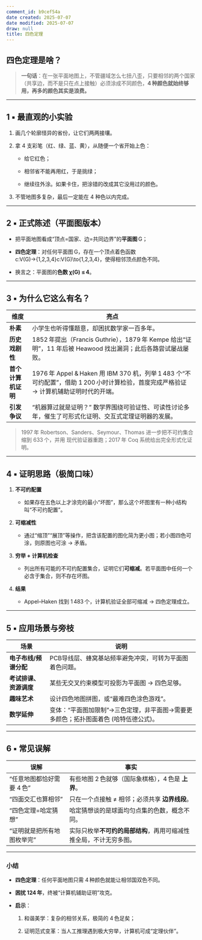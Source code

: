 ```yaml
---
comment_id: b9cef54a
date created: 2025-07-07
date modified: 2025-07-07
draw: null
title: 四色定理
---
```

## 四色定理是啥？

> **一句话**：在一张平面地图上，不管疆域怎么七扭八歪，只要相邻的两个国家（共享边，而不是只在点上接触）必须涂成不同颜色，**4 种颜色就始终够用，再多的颜色其实是浪费。**

---

## 1 ▪ 最直观的小实验

1. 画几个轮廓怪异的省份，让它们两两接壤。
    
2. 拿 4 支彩笔（红、绿、蓝、黄），从随便一个省开始上色：
    
    - 给它红色；
        
    - 相邻省不能再用红，于是挑绿；
        
    - 继续往外涂。如果卡住，把涂错的改成其它没用过的颜色。
        
3. 不管地图多复杂，最后一定能在 4 种色以内完成。
    

---

## 2 ▪ 正式陈述（平面图版本）

- 把平面地图看成“顶点=国家、边=共同边界”的**平面图** G；
    
- **四色定理**：对任何平面图 G，存在一个顶点着色函数 c:V(G)→{1,2,3,4}c:V(G)\to\{1,2,3,4\}，使得相邻顶点颜色不同。
    
- 换言之：平面图的**色数 χ(G) ≤ 4**。
    

---

## 3 ▪ 为什么它这么有名？

|维度|亮点|
|---|---|
|**朴素**|小学生也听得懂题意，却困扰数学家一百多年。|
|**历史戏剧性**|1852 年提出（Francis Guthrie），1879 年 Kempe 给出“证明”，11 年后被 Heawood 找出漏洞；此后各路尝试屡战屡败。|
|**首个计算机证明**|1976 年 Appel & Haken 用 IBM 370 机，列举 1 483 个“不可约配置”，借助 1 200 小时计算检验，首度完成严格验证 → 计算机辅助证明时代的开端。|
|**引发争议**|“机器算过就是证明？” 数学界围绕可验证性、可读性讨论多年，催生了可形式化证明、交互式定理证明器的发展。|

> 1997 年 Robertson、Sanders、Seymour、Thomas 进一步把不可约集合缩到 633 个，并用 现代验证器重跑；2017 年 Coq 系统给出完全形式化证明。

---

## 4 ▪ 证明思路（极简口味）

1. **不可约配置**
    
    - 如果存在五色以上才涂完的最小“坏图”，那么这个坏图里有一种小结构叫“不可约配置”。
        
2. **可缩减性**
    
    - 通过“缩顶”“展顶”等操作，把含该配置的图化简为更小图；若小图四色可涂，则原图也可涂 → 矛盾。
        
3. **穷举 + 计算机检查**
    
    - 列出所有可能的不可约配置集合，证明它们**可缩减**。若平面图中任何一个必含于集合，则不存在坏图。
        
4. **结果**
    
    - Appel–Haken 找到 1 483 个，计算机验证全部可缩减 → 四色定理成立。
        

---

## 5 ▪ 应用场景与旁枝

|场景|说明|
|---|---|
|**电子布线/频谱分配**|PCB导线层、蜂窝基站频率避免冲突，可转为平面图着色问题。|
|**考试排课、资源调度**|某些无交叉约束模型可投影为平面图 → 四色足够。|
|**趣味艺术**|设计四色地图拼图，或“最难四色涂色游戏”。|
|**数学延伸**|变体：“平面图加限制”→三色定理，非平面图→需要更多颜色；拓扑图面着色 (哈特伍德公式)。|

---

## 6 ▪ 常见误解

|误解|事实|
|---|---|
|“任意地图都恰好需要 4 色”|有些地图 2 色就够（国际象棋格），4 色是 **上界**。|
|“四面交汇也算相邻”|只在一个点接触 ≠ 相邻；必须共享 **边界线段**。|
|“四色定理=哈定猜想”|哈定猜想谈的是球面均匀点集的色数，概念不同。|
|“证明就是把所有地图枚举完”|实际只枚举**不可约的局部结构**，再用可缩减性推全局，不计无穷多图。|

---

### 小结

- **四色定理**：任何平面地图只需 4 种颜色就能让相邻国双色不同。
    
- **困扰 124 年**，终被“计算机辅助证明”攻克。
    
- **启示**：
    
    1. 和谐美学：复杂的相邻关系，极简的 4 色足矣；
        
    2. 证明范式变革：当人工推理遇到极大穷举，计算机可成“定理伙伴”。
